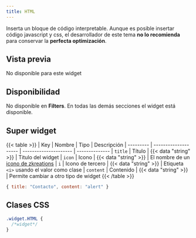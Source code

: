 ```yaml
---
title: HTML
---
```


Inserta un bloque de código interpretable. Aunque es posible insertar código javascript y css, el desarrollador de este tema **no lo recomienda** para conservar la **perfecta optimización**.

## Vista previa

No disponible para este widget

## Disponibilidad

No disponible en **Filters**. En todas las demás secciones el widget está disponible.

## Super widget

{{< table >}}
| Key       | Nombre               | Tipo                  | Descripción 
| --------- | -------------------- | --------------------- | --------------
| `title`   | Título               | {{< data "string" >}} | Titulo del widget
| `icon`    | Icono                | {{< data "string" >}} | El nombre de un [icono de zkreations](https://icons.zkreations.com/)
| `i`       | Icono de tercero     | {{< data "string" >}} | Etiqueta `<i>` usando el valor como clase
| `content` | Contenido            | {{< data "string" >}} | Permite cambiar a otro tipo de widget
{{< /table >}}

```js
{ title: "Contacto", content: "alert" }
```

## Clases CSS

```css
.widget.HTML {
  /*widget*/
}
```